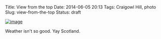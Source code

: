 Title: View from the top
Date: 2014-06-05 20:13
Tags: Craigowl Hill, photo
Slug: view-from-the-top
Status: draft

[![image](/media/images/2014/06/wpid-wp-1401995209756.jpeg "wp-1401995209756")](/media/images/2014/06/wpid-wp-1401995209756.jpeg)

Weather isn't so good. Yay Scotland.

